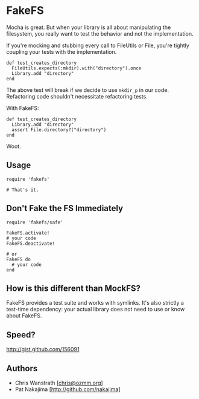 FakeFS
======

Mocha is great. But when your library is all about manipulating the
filesystem, you really want to test the behavior and not the implementation.

If you're mocking and stubbing every call to FileUtils or File, you're 
tightly coupling your tests with the implementation.

    def test_creates_directory
      FileUtils.expects(:mkdir).with("directory").once
      Library.add "directory"
    end

The above test will break if we decide to use `mkdir_p` in our code. Refactoring
code shouldn't necessitate refactoring tests.

With FakeFS:

    def test_creates_directory
      Library.add "directory"
      assert File.directory?("directory")
    end

Woot.


Usage
-----

    require 'fakefs'

    # That's it.


Don't Fake the FS Immediately
-----------------------------

    require 'fakefs/safe'
    
    FakeFS.activate!
    # your code
    FakeFS.deactivate!
    
    # or
    FakeFS do
      # your code
    end


How is this different than MockFS?
----------------------------------

FakeFS provides a test suite and works with symlinks. It's also strictly a 
test-time dependency: your actual library does not need to use or know about
FakeFS.


Speed?
------
http://gist.github.com/156091


Authors
-------

* Chris Wanstrath [chris@ozmm.org]
* Pat Nakajima [http://github.com/nakajima]
